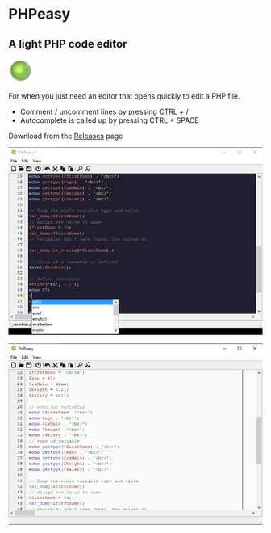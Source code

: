 # PHPeasy
## A light PHP code editor
![Pea](pea.png)

For when you just need an editor that opens quickly to edit a PHP file.  
  
 - Comment / uncomment lines by pressing CTRL + /
 - Autocomplete is called up by pressing CTRL + SPACE

Download from the [Releases](https://github.com/cyberfilth/PHPeasy/releases) page


![Dark theme](screenshots/screenshotDarkTheme1.png)

![Light theme](screenshots/screenshotLightTheme1.png)
